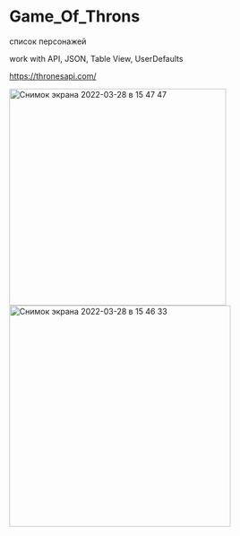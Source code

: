 # Game_Of_Throns

список персонажей 

work with API, JSON, Table View, UserDefaults

https://thronesapi.com/


<img width="387" alt="Снимок экрана 2022-03-28 в 15 47 47" src="https://user-images.githubusercontent.com/81037313/160401226-bdfad2d0-994c-421a-8390-a12aae079f6f.png">
<img width="395" alt="Снимок экрана 2022-03-28 в 15 46 33" src="https://user-images.githubusercontent.com/81037313/160401236-2701a8bb-242c-4461-9721-da87b5065770.png">
